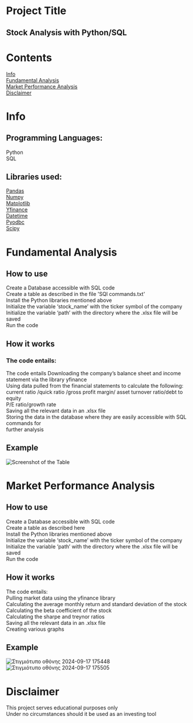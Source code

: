# Project Title
## Stock Analysis with Python/SQL <br>
# Contents
[Info](#Info)<br>
[Fundamental Analysis](#Fundamental-Analysis)<br>
[Market Performance Analysis](#Market-Performance-Analysis)<br>
[Disclaimer](#Disclaimer)
# Info
## Programming Languages: 
Python <br>
SQL <br>
## Libraries used:
[Pandas](https://pandas.pydata.org/#:~:text=pandas%20is%20a%20fast,%20powerful,%20flexible)<br>
[Numpy](https://numpy.org/)<br>
[Matplotlib](https://matplotlib.org/)<br>
[Yfinance](https://pypi.org/project/yfinance/)<br>
[Datetime](https://docs.python.org/3/library/datetime.html)<br>
[Pyodbc](https://pypi.org/project/pyodbc/)<br>
[Scipy](https://scipy.org/)<br>
# Fundamental Analysis
## How to use
Create a Database accessible with SQL code<br>
Create a table as described in the file 'SQl commands.txt'<br>
Install the Python libraries mentioned above<br>
Initialize the variable ‘stock_name’ with the ticker symbol of the company<br>
Initialize the variable ‘path’ with the directory where the .xlsx file will be saved<br>
Run the code<br>



## How it works
### The code entails:
The code entails
Downloading the company’s balance sheet and income statement via the library yfinance<br>
Using data pulled from  the financial statements to calculate the following:<br>
current ratio /quick ratio /gross profit margin/ asset turnover ratio/debt to equity<br>
P/E ratio/growth rate<br>
Saving all the relevant data in an .xlsx file<br>
Storing the data in the database where they are easily accessible with SQL commands for<br> further analysis<br>
## Example
![Screenshot of the Table](https://github.com/user-attachments/assets/5d2e6774-20e3-4224-a120-f0170f6ffe07)



# Market Performance Analysis

## How to use
Create a Database accessible with SQL code<br>
Create a table as described here<br>
Install the Python libraries mentioned above<br>
Initialize the variable ‘stock_name’ with the ticker symbol of the company<br>
Initialize the variable ‘path’ with the directory where the .xlsx file will be saved<br>
Run the code<br>


## How it works
The code entails:<br>
Pulling market data using the yfinance library<br>
Calculating the average monthly return and standard deviation of the stock<br>
Calculating the beta coefficient of the stock<br>
Calculating the sharpe and treynor ratios<br>
Saving all the relevant data in an .xlsx file<br>
Creating various graphs<br>





## Example
![Στιγμιότυπο οθόνης 2024-09-17 175448](https://github.com/user-attachments/assets/d6a7f0aa-8bd3-4711-866e-ddce3be3eb6a)
![Στιγμιότυπο οθόνης 2024-09-17 175505](https://github.com/user-attachments/assets/ce37ec5a-375a-4522-a0eb-0e939099bd1e)


# Disclaimer
This project serves educational purposes only<br>
Under no circumstances should it be used as an investing tool
